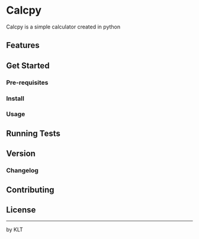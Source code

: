 # Calcpy

Calcpy is a simple calculator created in python

## Features

## Get Started

### Pre-requisites

### Install

### Usage

## Running Tests

## Version

### Changelog

## Contributing

## License

---

by KLT
